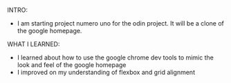 INTRO:
- I am starting project numero uno for the odin project. It will be a clone of the google homepage.

WHAT I LEARNED:
- I learned about how to use the google chrome dev tools to mimic the look and feel of the google homepage
- I improved on my understanding of flexbox and grid alignment
